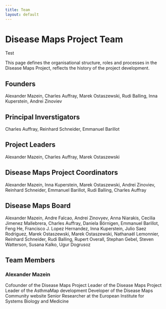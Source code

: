 ```yaml
---
title: Team
layout: default
---
```


# Disease Maps Project Team

Test 

This page defines the organisational structure, roles and processes in the  Disease Maps Project, reflects the history of the project development.

## Founders

Alexander Mazein, Charles Auffray, Marek Ostaszewski, Rudi Balling, Inna Kuperstein, Andrei Zinoviev

## Principal Inverstigators

Charles Auffray, Reinhard Schneider, Emmanuel Barillot

## Project Leaders

Alexander Mazein, Charles Auffray, Marek Ostaszewski

## Disease Maps Project Coordinators

Alexander Mazein, Inna Kuperstein, Marek Ostaszewski, Andrei Zinoviev, Reinhard Schneider, Emmanuel Barillot, Rudi Balling, Charles Auffray

## Disease Maps Board

Alexander Mazein, Andre Falcao, Andrei Zinovyev, Anna Niarakis, Cecilia Jimenez Mallebrera, Charles Auffray, Daniela Börnigen, Emmanuel Barillot, Feng He, Francisco J. Lopez Hernandez, Inna Kuperstein, Julio Saez Rodriguez, Marek Ostaszewski, Marek Ostaszewski, Nathanaël Lemonnier, Reinhard Schneider, Rudi Balling, Rupert Overall, Stephan Gebel, Steven Watterson, Susana Kalko, Ugur Dogrusoz

## Team Members

### Alexander Mazein
Cofounder of the Disease Maps Project
Leader of the Disease Maps Project
Leader of the AsthmaMap development
Developer of the Disease Maps Community website
Senior Researcher at the European Institute for Systems Biology and Medicine


